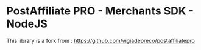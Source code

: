 # PostAffiliate PRO - Merchants SDK - NodeJS

This library is a fork from : https://github.com/vigiadepreco/postaffiliatepro 